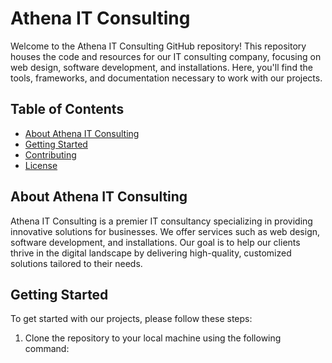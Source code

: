 # Athena IT Consulting

Welcome to the Athena IT Consulting GitHub repository! This repository houses the code and resources for our IT consulting company, focusing on web design, software development, and installations. Here, you'll find the tools, frameworks, and documentation necessary to work with our projects.

## Table of Contents
- [About Athena IT Consulting](#about-athena-it-consulting)
- [Getting Started](#getting-started)
- [Contributing](#contributing)
- [License](#license)

## About Athena IT Consulting
Athena IT Consulting is a premier IT consultancy specializing in providing innovative solutions for businesses. We offer services such as web design, software development, and installations. Our goal is to help our clients thrive in the digital landscape by delivering high-quality, customized solutions tailored to their needs.

## Getting Started
To get started with our projects, please follow these steps:

1. Clone the repository to your local machine using the following command:
